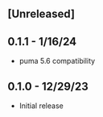 ## [Unreleased]

## 0.1.1 - 1/16/24

- puma 5.6 compatibility

## 0.1.0 - 12/29/23

- Initial release
